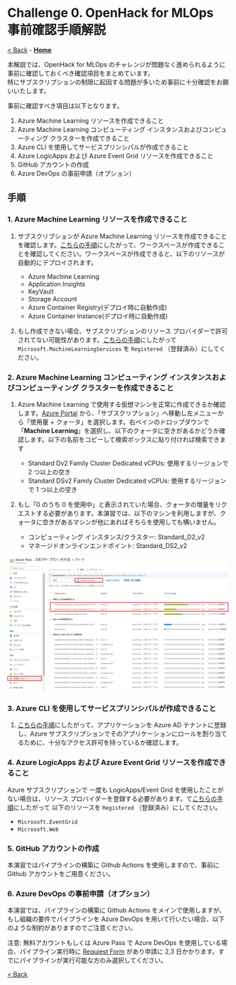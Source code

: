 # Challenge 0. OpenHack for MLOps 事前確認手順解説
[< Back](../Challenge-00.md) - **[Home](../README.md)** 

本解説では、OpenHack for MLOps のチャレンジが問題なく進められるように事前に確認しておくべき確認項目をまとめています。<br>
特にサブスクリプションの制限に起因する問題が多いため事前に十分確認をお願いいたします。

事前に確認すべき項目は以下となります。
1. Azure Machine Learning リソースを作成できること
1. Azure Machine Learning コンピューティング インスタンスおよびコンピューティング クラスターを作成できること
1. Azure CLI を使用してサービスプリンシパルが作成できること
1. Azure LogicApps および Azure Event Grid リソースを作成できること
1. GitHub アカウントの作成
1. Azure DevOps の事前申請（オプション）

## 手順
### 1. Azure Machine Learning リソースを作成できること

1. サブスクリプションが Azure Machine Learning リソースを作成できることを確認します。[こちらの手順](https://docs.microsoft.com/azure/machine-learning/quickstart-create-resources)にしたがって、ワークスペースが作成できることを確認してください。ワークスペースが作成できると、以下のリソースが自動的にデプロイされます。

    - Azure Machine Learning
    - Application Insights
    - KeyVault
    - Storage Account
    - Azure Container Registry(デプロイ時に自動作成)
    - Azure Container Instance(デプロイ時に自動作成)
1. もし作成できない場合、サブスクリプションのリソース プロバイダーで許可されてない可能性があります。[こちらの手順](https://docs.microsoft.com/azure/azure-resource-manager/management/resource-providers-and-types)にしたがって `Microsoft.MachineLearningServices` を `Registered` （登録済み）にしてください。

### 2. Azure Machine Learning コンピューティング インスタンスおよびコンピューティング クラスターを作成できること

1. Azure Machine Learning で使用する仮想マシンを正常に作成できるか確認します。[Azure Portal](https://portal.azure.com/) から、「サブスクリプション」へ移動し左メニューから「使用量 + クォータ」を選択します。右ペインのドロップダウンで「**Machine Learning**」を選択し、以下のクォータに空きがあるかどうか確認します。以下の名前をコピーして検索ボックスに貼り付ければ検索できます

    - Standard Dv2 Family Cluster Dedicated vCPUs: 使用するリージョンで 2 つ以上の空き
    - Standard DSv2 Family Cluster Dedicated vCPUs: 使用するリージョンで 1 つ以上の空き

1. もし「0 のうち 0 を使用中」と表示されていた場合、クォータの増量をリクエストする必要があります。本演習では、以下のマシンを利用しますが、クォータに空きがあるマシンが他にあればそちらを使用しても構いません。

    - コンピューティング インスタンス/クラスター: Standard_D2_v2
    - マネージドオンラインエンドポイント: Standard_DS2_v2

![Azure Machine Learning Workspace](./images/00-001.png)

### 3. Azure CLI を使用してサービスプリンシパルが作成できること

1. [こちらの手順](https://docs.microsoft.com/azure/active-directory/develop/howto-create-service-principal-portal#app-registration-app-objects-and-service-principals)にしたがって、アプリケーションを Azure AD テナントに登録し、Azure サブスクリプションでそのアプリケーションにロールを割り当てるために、十分なアクセス許可を持っているか確認します。

### 4. Azure LogicApps および Azure Event Grid リソースを作成できること
Azure サブスクリプションで 一度も LogicApps/Event Grid を使用したことがない場合は、リソース プロバイダーを登録する必要があります。て[こちらの手順](https://docs.microsoft.com/azure/azure-resource-manager/management/resource-providers-and-types)にしたがって 以下のリソースを `Registered` （登録済み）にしてください。

  - `Microsoft.EventGrid`
  - `Microsoft.Web`

### 5. GitHub アカウントの作成
本演習ではパイプラインの構築に Github Actions を使用しますので、事前に Github アカウントをご用意ください。

### 6. Azure DevOps の事前申請（オプション）
本演習では、パイプラインの構築に Github Actions をメインで使用しますが、もし組織の要件でパイプラインを Azure DevOps を用いて行いたい場合、以下のような制約がありますのでご注意ください。

注意: 無料アカウントもしくは Azure Pass で Azure DevOps を使用している場合、パイプライン実行時に [Requiest Form](https://docs.microsoft.com/azure/devops/release-notes/2021/sprint-184-update) があり申請に 2,3 日かかります。すでにパイプラインが実行可能な方のみ選択してください。



[< Back](../Challenge-00.md)